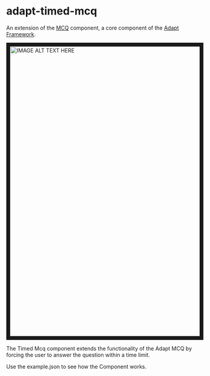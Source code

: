 # adapt-timed-mcq  

An extension of the <a href='https://github.com/adaptlearning/adapt-contrib-mcq/'>MCQ</a> component, a core component of the <a href='https://github.com/adaptlearning/adapt_framework'>Adapt Framework</a>.

<img src="https://raw.githubusercontent.com/mike-st/adapt-timed-mcq/master/timed-MCQ-screen.gif" alt="IMAGE ALT TEXT HERE" width="768" height="768" border="10" />

The Timed Mcq component extends the functionality of the Adapt MCQ by forcing the user to answer the question within a time limit. 

Use the example.json to see how the Component works.
